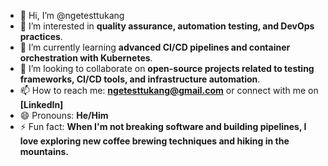 - 👋 Hi, I’m @ngetesttukang
- 👀 I’m interested in **quality assurance, automation testing, and DevOps practices**.
- 🌱 I’m currently learning **advanced CI/CD pipelines and container orchestration with Kubernetes**.
- 💞️ I’m looking to collaborate on **open-source projects related to testing frameworks, CI/CD tools, and infrastructure automation**.
- 📫 How to reach me: **ngetesttukang@gmail.com** or connect with me on **[LinkedIn]**
- 😄 Pronouns: **He/Him**
- ⚡ Fun fact: **When I'm not breaking software and building pipelines, I love exploring new coffee brewing techniques and hiking in the mountains.**

<!---
ngetesttukang/ngetesttukang is a ✨ special ✨ repository because its `README.md` (this file) appears on your GitHub profile.
You can click the Preview link to take a look at your changes.
--->
